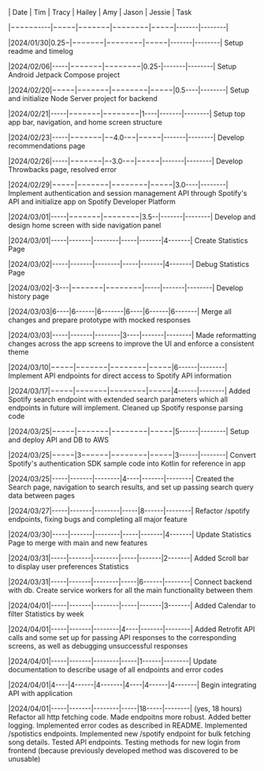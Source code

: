 | Date | Tim | Tracy | Hailey | Amy | Jason | Jessie | Task

|−−−−−−----|−−−−−|−−−−−−−|−−−−−−−−|−−−−−|-------|--------|

|2024/01/30|0.25−|−−−−−−−|−−−−−−−−|−−−−−|-------|--------| Setup readme and timelog

|2024/02/06|-----|−−−−−−−|−−−−−−−−|0.25-|-------|--------| Setup Android Jetpack Compose project

|2024/02/20|−−−−−|−−−−−−−|−−−−−−−−|−−−−−|0.5----|--------| Setup and initialize Node Server project for backend

|2024/02/21|-----|−−−−−−−|−−−−−−−−|1----|-------|--------| Setup top app bar, navigation, and home screen structure

|2024/02/23|-----|−−−−−−−|−−4.0-−−|−−−−−|-------|--------| Develop recommendations page

|2024/02/26|-----|−−−−−−−|−-3.0-−−|−−−−−|-------|--------| Develop Throwbacks page, resolved error

|2024/02/29|−−−−−|−−−−−−−|−−−−−−−−|−−−−−|3.0----|--------| Implement authentication and session management API through Spotify's API and initialize app on Spotify Developer Platform

|2024/03/01|-----|−−−−−−−|−−−−−−−−|3.5--|-------|--------| Develop and design home screen with side navigation panel

|2024/03/01|-----|-------|--------|-----|-------|4-------| Create Statistics Page

|2024/03/02|-----|-------|--------|-----|-------|4-------| Debug Statistics Page

|2024/03/02|-3---|−−−−−−−|−−−−−−−−|-----|-------|--------| Develop history page

|2024/03/03|6----|6------|6-------|6----|6------|6-------| Merge all changes and prepare prototype with mocked responses

|2024/03/03|-----|-------|--------|3----|-------|--------| Made reformatting changes across the app screens to improve the UI and enforce a consistent theme

|2024/03/10|−−−−−|−−−−−−−|−−−−−−−−|−−−−−|6------|--------| Implement API endpoints for direct access to Spotify API information

|2024/03/17|−−−−−|−−−−−−−|−−−−−−−−|−−−−−|4------|--------| Added Spotify search endpoint with extended search parameters which all endpoints in future will implement. Cleaned up Spotify response parsing code

|2024/03/25|−−−−−|−−−−−−−|−−−−−−−−|−−−−−|5------|--------| Setup and deploy API and DB to AWS

|2024/03/25|−−−−−|3−−−−−−|−−−−−−−−|−−−−−|3------|--------| Convert Spotify's authentication SDK sample code into Kotlin for reference in app

|2024/03/25|-----|-------|--------|4----|-------|--------| Created the Search page, navigation to search results, and set up passing search query data between pages

|2024/03/27|-----|-------|--------|-----|8------|--------| Refactor /spotify endpoints, fixing bugs and completing all major feature

|2024/03/30|-----|-------|--------|-----|-------|4-------| Update Statistics Page to merge with main and new features

|2024/03/31|-----|-------|--------|-----|-------|2-------| Added Scroll bar to display user preferences Statistics

|2024/03/31|-----|-------|--------|-----|6------|--------| Connect backend with db. Create service workers for all the main functionality between them

|2024/04/01|-----|-------|--------|-----|-------|3-------| Added Calendar to filter Statistics by week

|2024/04/01|-----|-------|--------|4----|-------|--------| Added Retrofit API calls and some set up for passing API responses to the corresponding screens, as well as debugging unsuccessful responses

|2024/04/01|-----|-------|--------|-----|1------|--------| Update documentation to describe usage of all endpoints and error codes

|2024/04/01|4----|4------|4-------|4----|4------|4-------| Begin integrating API with application

|2024/04/01|-----|-------|--------|-----|18-----|--------| (yes, 18 hours) Refactor all http fetching code. Made endpoitns more robust. Added better logging. Implemented error codes as described in README. Implemented /spotistics endpoints. Implemented new /spotify endpoint for bulk fetching song details. Tested API endpoints. Testing methods for new login from frontend (because previously developed method was discovered to be unusable)
